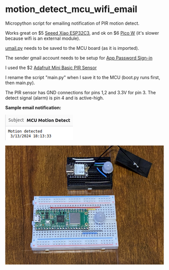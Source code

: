 # motion_detect_mcu_wifi_email
Micropython script for emailing notification of PIR motion detect.

Works great on $5 [Seeed Xiao ESP32C3](https://wiki.seeedstudio.com/XIAO_ESP32C3_Getting_Started/), and ok on $6 [Pico W](https://www.raspberrypi.com/documentation/microcontrollers/raspberry-pi-pico.html) (it's slower because wifi is an external module).

[umail.py](https://github.com/shawwwn/uMail/tree/master) needs to be saved to the MCU board (as it is imported).

The sender gmail account needs to be setup for [App Password Sign-in](https://support.google.com/accounts/answer/185833?hl=en)

I used the $2 [Adafruit Mini Basic PIR Sensor](https://www.adafruit.com/product/4667)

I rename the script "main.py" when I save it to the MCU (boot.py runs first, then main.py).

The PIR sensor has GND connections for pins 1,2 and 3.3V for pin 3. The detect signal (alarm) is pin 4 and is active-high.

**Sample email notification:**

![picture](https://github.com/charkster/motion_detect_mcu_wifi_email/blob/main/motion_notification_email.png)


![picture](https://github.com/charkster/motion_detect_mcu_wifi_email/blob/main/mcu_boards_motion_detect_wifi_email_sm.JPG)
